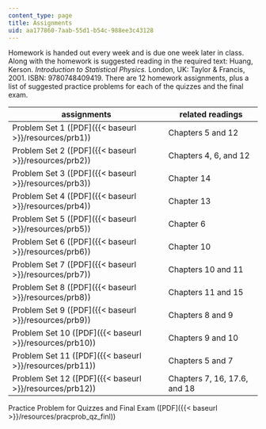 ```yaml
---
content_type: page
title: Assignments
uid: aa177860-7aab-55d1-b54c-988ee3c43128
---
```


Homework is handed out every week and is due one week later in class. Along with the homework is suggested reading in the required text: Huang, Kerson. _Introduction to Statistical Physics._ London, UK: Taylor & Francis, 2001. ISBN: 9780748409419. There are 12 homework assignments, plus a list of suggested practice problems for each of the quizzes and the final exam.

| assignments | related readings |
| --- | --- |
| Problem Set 1 ([PDF]({{< baseurl >}}/resources/prb1)) | Chapters 5 and 12 |
| Problem Set 2 ([PDF]({{< baseurl >}}/resources/prb2)) | Chapters 4, 6, and 12 |
| Problem Set 3 ([PDF]({{< baseurl >}}/resources/prb3)) | Chapter 14 |
| Problem Set 4 ([PDF]({{< baseurl >}}/resources/prb4)) | Chapter 13 |
| Problem Set 5 ([PDF]({{< baseurl >}}/resources/prb5)) | Chapter 6 |
| Problem Set 6 ([PDF]({{< baseurl >}}/resources/prb6)) | Chapter 10 |
| Problem Set 7 ([PDF]({{< baseurl >}}/resources/prb7)) | Chapters 10 and 11 |
| Problem Set 8 ([PDF]({{< baseurl >}}/resources/prb8)) | Chapters 11 and 15 |
| Problem Set 9 ([PDF]({{< baseurl >}}/resources/prb9)) | Chapters 8 and 9 |
| Problem Set 10 ([PDF]({{< baseurl >}}/resources/prb10)) | Chapters 9 and 10 |
| Problem Set 11 ([PDF]({{< baseurl >}}/resources/prb11)) | Chapters 5 and 7 |
| Problem Set 12 ([PDF]({{< baseurl >}}/resources/prb12)) | Chapters 7, 16, 17.6, and 18 

Practice Problem for Quizzes and Final Exam ([PDF]({{< baseurl >}}/resources/pracprob_qz_finl))